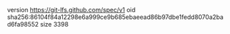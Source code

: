 version https://git-lfs.github.com/spec/v1
oid sha256:86104f84a12298e6a999ce9b685ebaeead86b97dbe1fedd8070a2bad6fa98552
size 3398

